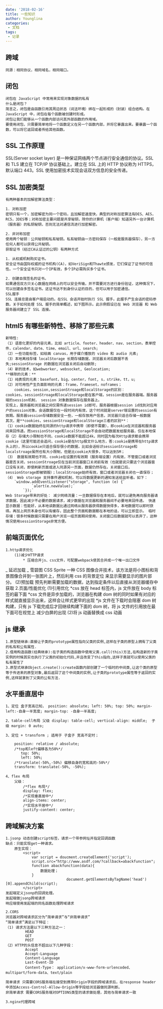 ```yaml
---
date: '2018-02-16'
title: 一些知识
author: Younglina
categories:
 - 文档
tags:
 - 记录
---
```


## 跨域

    同源：相同协议，相同域名，相同端口。

## 闭包

    闭包在 JavaScript 中常用来实现对象数据的私有
    什么是闭包？
    简言之，闭包是由函数引用其周边状态（词法环境）绑在一起形成的（封装）组合结构。在 JavaScript 中，闭包在每个函数被创建时形成。
    闭包让我们能够从一个函数内部访问其外部函数的作用域。
    要使用闭包，只需要简单地将一个函数定义在另一个函数内部，并将它暴露出来。要暴露一个函数，可以将它返回或者传给其他函数。

## SSL 工作原理

SSL(Server socket layer) 是一种保证网络两个节点进行安全通信的协议。SSL 和 TLS 建立在 TCP/IP 协议基础上。建立在 SSL 上的 HTTP 协议称为 HTTPS，默认端口 443。SSL 使用加密技术实现会话双方信息的安全传递。

## SSL 加密类型

    有两种基本的加解密算法类型：

    1. 对称加密
    密钥只有一个，加密解密为同一个密码，且加解密速度快，典型的对称加密算法有DES、AES，RC5，3DES等；对称加密主要问题是共享秘钥，除你的计算机（客户端）知道另外一台计算机（服务器）的私钥秘钥，否则无法对通信流进行加密解密。

    2. 非对称加密
    使用两个秘钥：公共秘钥和私有秘钥。私有秘钥由一方密码保存（一般是服务器保存），另一方任何人都可以获得公共秘钥。
    获取证书（经过CA认证过的公钥）有两种方式

    1. 从权威机制购买证书。
    安全证书由国际权威的证书机构(CA)，如VeriSign和Thawte颁发，它们保证了证书的可信性。一个安全证书只对一个IP有效，多个IP必需购买多个证书。

    2. 创建自我签名的证书。
    如果通信双方只关心数据在网络上的可以安全传输，并不需要对方进行身份验证，这种情况下，可以创建自多签名证书。这证书达不到身份认证的目的，但可以用于加密通信。
    SSL握手
    SSL 连接总是由客户端启动的。在SSL 会话开始时执行 SSL 握手。此握手产生会话的密码参数。关于如何处理 SSL 握手的简单概述，如下图所示。此示例假设已在 Web 浏览器 和 Web 服务器间建立了 SSL 连接。

## html5 有哪些新特性、移除了那些元素

    新特性:
    （1）语意化更好的内容元素，比如 article、footer、header、nav、section，表单控件，calendar、date、time、email、url、search;
    （2）一些功能标签，如绘画 canvas，用于媒介播放的 video 和 audio 元素;
    （3）本地离线存储 localStorage 长期存储数据，浏览器关闭后数据不丢失;sessionStorage 的数据在浏览器关闭后自动删除;
    （4）新的技术，如webworker, websocket, Geolocation;
    **移除的元素：**
    （1）纯表现的元素：basefont，big，center，font, s，strike，tt，u;
    （2）对可用性产生负面影响的元素：frame，frameset，noframes；
        cookies，session,sessionStroage和localStorage的区别：
    cookies，sessionStroage和localStorage是在客户端，session是在服务器端。服务器端的session机制， session 对象数据保存在服务器上。
    实现上，服务器和浏览器之间仅需传递session id即可，服务器根据session id找到对应用户的session对象。会话数据仅在一段时间内有效，这个时间就是server端设置的session有效期。服务器session存储数据安全一些，一般存放用户信息，浏览器只适合存储一般数据
    其次，是**cookies，sessionStroage和localStorage三者的区别**：
    （1）cookie数据始终在同源的http请求中携带（即使不需要），即cookie在浏览器和服务器间来回传递。而sessionStorage和localStorage不会自动把数据发给服务器，仅在本地保存（2）存储大小限制也不同，cookie数据不能超过4k，同时因为每次Http请求都会携带cookie（这里可能还会追问，cookie是在http报文什么地方，答:cookie是携带在http请求头上的），所以cookie只适合保存很小的数据，比如会话标识sessionStroage和localstroage虽然也有大小限制，但是比cookie大很多，可以达到5M；
    （3） 数据有效期也不同，cookie在设置的有效期（服务端设置）内有效，不管窗口或者浏览器是否关闭，sessionStroage仅在当前浏览器窗口关闭前有效（也就是说只要这个浏览器窗口没有关闭，即使刷新页面或进入同源另一页面，数据仍然存在。关闭窗口后，sessionStorage即被销毁）；localStroage始终有效，窗口或者浏览器关闭也一直保存；
    （4） Web storage 支持事件通知机制，可以将数据更新的通知发送给监听者。如下：
    	`window.addEventListener("storage", function (e) {`
    	        `alert(e.newValue);`
    	    `});`
    Web Storage带来的好处： 减少网络流量：一旦数据保存在本地后，就可以避免再向服务器请求数据，因此减少不必要的数据请求，减少数据在浏览器和服务器间不必要地来回传递。 快速显示数据：性能好，从本地读数据比通过网络从服务器获得数据快得多，本地数据可以即时获得。再加上网页本身也可以有缓存，因此整个页面和数据都在本地的话，可以立即显示。 临时存储：很多时候数据只需要在用户浏览一组页面期间使用，关闭窗口后数据就可以丢弃了，这种情况使用sessionStorage非常方便。

## 前端页面优化

    1.http请求优化
    	(1)减少HTTP请求
    		* 压缩合并js、css文件，可配置webpack使其合并成一个唯一出口文件

_ 延迟加载
_ 雪碧图 CSS Sprite 一种 CSS 图像合并技术，该方法是将小图标和背景图像合并到一张图片上，然后利用 css 的背景定位
来显示需要显示的图片部分。
(2)预加载 预先判断需要加载的数据，达到指定条件以后直接从浏览器缓存中获取 2.页面/性能优化
(1)引用优化
*css 放在 head 标签内，js 文件放在 body 标签的最下面
*css 文件是异步加载的，浏览器在构建 dom 树的同时如果有对应的样式就直接显示出来，这样会让样式更早的出现
\*js 文件在下载时会阻塞 dom 树构建，只有 js 下载完成后才回继续构建下面的 dom 树，将 js 文件的引用放在最下面可在视觉上
减少白屏的出现
(2)将 js 动画替换成 css 动画

## js 继承

    1.原型链继承:直接让子类的prototype属性指向父类的实例,这样在子类的原型上拥有了父类的私有和公有属性.
    2.借用构造函数(经典继承):在子类的构造函数中使用父类.call(this)方法,在构造新的子类实例的时候其实也执行了父类的初始化代码,并且改变了this指向,这样子类就可以使用父类的私有属性了
    3.原型式继承Object.create():create函数内部创建了一个临时的中间类,让这个类的原型等于传进来的原型对象,最后返回了这个中间类的实例,让子类的prototype属性等于返回的实例,这样就拿到了父类的公有方法.

## 水平垂直居中

    1、定位 盒子宽高已知， position: absolute; left: 50%; top: 50%; margin-left:-自身一半宽度; margin-top: -自身一半高度;

    2、table-cell布局 父级 display: table-cell; vertical-align: middle;  子级 margin: 0 auto;

    3、定位 + transform ; 适用于 子盒子 宽高不定时；

        position: relative / absolute;
        /*top和left偏移各为50%*/
           top: 50%;
           left: 50%;
        /*translate(-50%,-50%) 偏移自身的宽和高的-50%*/
        transform: translate(-50%, -50%);

    4、flex 布局
        父级：
            /*flex 布局*/
            display: flex;
            /*实现垂直居中*/
            align-items: center;
            /*实现水平居中*/
            justify-content: center;

## 跨域解决方案

    1.jsonp 动态创建script标签，请求一个带参网址并指定回调函数
    缺点：只能实现get一种请求。
    	原生实现：
    		<script>
    			var script = doucment.createElement('script');
    			script.src="http://www.asdf.com/?callback=abackfunction";
    			function abackfunction(data){
    				数据处理；
    			}
                                document.getElementsByTagName('head')[0].appendChild(script);
    		</script>
    发起端定义jsonp的回调处理。
    发起端做jsonp跨域请求
    响应端使用发起端的同名函数处理跨域请求

    2.CORS
    浏览器对跨域请求区分为“简单请求”与“非简单请求”
    “简单请求”满足以下特征：
    （1) 请求方法是以下三种方法之一：
    	     HEAD
    	     GET
    	     POST
    （2）HTTP的头信息不超出以下几种字段：
    	     Accept
    	     Accept-Language
    	     Content-Language
    	     Last-Event-ID
    	     Content-Type： application/x-www-form-urlencoded、 multipart/form-data、text/plain

    简单请求 只需要CORS服务端在接受到携带Origin字段的跨域请求后，在response header中添加Access-Control-Allow-Origin等字段给浏览器做同源判断。
    非简单请求 需要CORS服务端对OPTIONS类型的请求做处理，其他与简单请求一致

    3.nginx代理跨域
